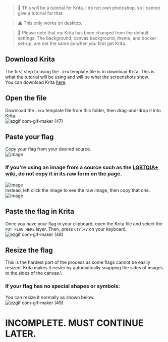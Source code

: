 > 📝 This will be a tutorial for Krita. I do not own photoshop, so I cannot give a tutorial for that.

> ⚠️ This only works on desktop.

> 📝 Please note that my Krita has been changed from the default settings. The background, canvas background, theme, and docker set-up, are not the same as when you first get Krita.

## Download Krita
The first step to using the `.kra` template file is to download Krita. This is what the tutorial will be using and will be what the screenshots show.\
You can download Krita [here](https://krita.org/en/download/krita-desktop/).

## Open the file
Download the `.kra` template file from this folder, then drag-and-drop it into Krita.\
![ezgif com-gif-maker (47)](https://user-images.githubusercontent.com/64114013/203588637-a9d2b0fa-7c37-4629-bd21-64aec68f7405.gif)

## Paste your flag
Copy your flag from your desired source.\
![image](https://user-images.githubusercontent.com/64114013/203589117-a901ccc7-0b6c-4880-91bd-419c7d6d16a8.png)
### If you're using an image from a source such as the [LGBTQIA+ wiki](https://lgbtqia.fandom.com/wiki/), **do not** copy it in its raw form on the page.

![image](https://user-images.githubusercontent.com/64114013/203589870-ac40b94e-7af9-4514-b83e-dac26a9f4a2c.png)\
Instead, left click the image to see the raw image, then copy that one.\
![image](https://user-images.githubusercontent.com/64114013/203590315-6809766d-40ea-47dd-b1b5-2d1aba7d0ec1.png)

## Paste the flag in Krita
Once you have your flag in your clipboard, open the Krita file and select the `PUT FLAG HERE` layer. Then, press `Ctrl+V` on your keyboard.\
![ezgif com-gif-maker (48)](https://user-images.githubusercontent.com/64114013/203592280-359883aa-d3b3-4d72-89ae-9490db8ae468.gif)

## Resize the flag
This is the hardest part of the process as some flags cannot be easily resized. Krita makes it easier by automatically snapping the sides of images to the sides of the canvas.\
### If your flag has no special shapes or symbols:
You can resize it normally as shown below.\
![ezgif com-gif-maker (49)](https://user-images.githubusercontent.com/64114013/203594194-aadccb26-1493-4dc0-ad3b-dd98c71916f8.gif)
# INCOMPLETE. MUST CONTINUE LATER.
